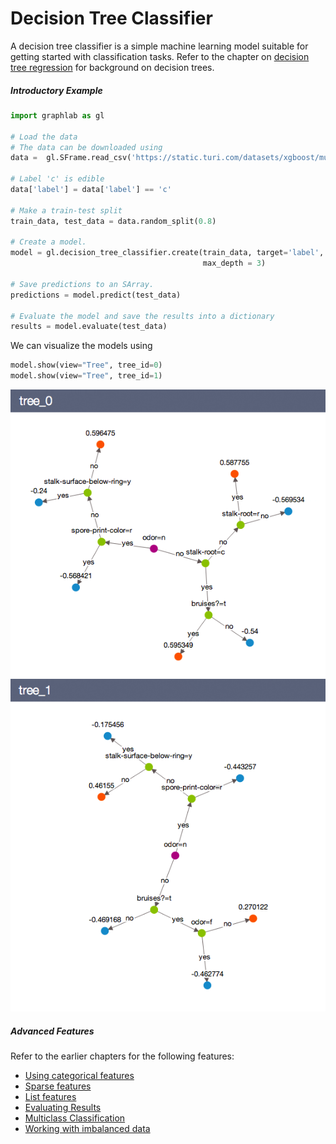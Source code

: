<script src="../turi/js/recview.js"></script>
# Decision Tree Classifier
 
A decision tree classifier is a simple machine learning model suitable for
getting started with classification tasks. Refer to the chapter on [decision
tree regression](decision_tree_regression.md) for background on decision trees.


##### Introductory Example

```python
import graphlab as gl

# Load the data
# The data can be downloaded using
data =  gl.SFrame.read_csv('https://static.turi.com/datasets/xgboost/mushroom.csv')

# Label 'c' is edible
data['label'] = data['label'] == 'c'

# Make a train-test split
train_data, test_data = data.random_split(0.8)

# Create a model.
model = gl.decision_tree_classifier.create(train_data, target='label',
                                           max_depth = 3)

# Save predictions to an SArray. 
predictions = model.predict(test_data)

# Evaluate the model and save the results into a dictionary
results = model.evaluate(test_data)
```
We can visualize the models using

```python
model.show(view="Tree", tree_id=0)
model.show(view="Tree", tree_id=1)
```
![Alt text](images/tree_0.png)
![Alt text](images/tree_1.png)

##### Advanced Features

Refer to the earlier chapters for the following features:

* [Using categorical features](linear-regression.md#linregr-categorical-features)
* [Sparse features](linear-regression.md#linregr-sparse-features)
* [List features](linear-regression.md#linregr-list-features)
* [Evaluating Results](logistic-regression.md#logregr-evaluation)
* [Multiclass Classification](logistic-regression.md#logregr-multiclass)
* [Working with imbalanced data](logistic-regression.md#logregr-imbalaced-data)
